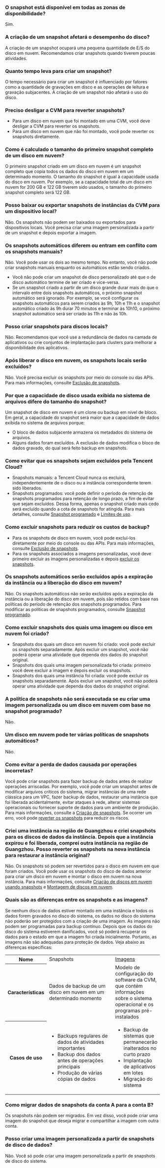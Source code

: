 ### O snapshot está disponível em todas as zonas de disponibilidade?
Sim.

### A criação de um snapshot afetará o desempenho do disco?
A criação de um snapshot ocupará uma pequena quantidade de E/S do disco em nuvem. Recomendamos criar snapshots quando tiverem poucas atividades.

### Quanto tempo leva para criar um snapshot?
O tempo necessário para criar um snapshot é influenciado por fatores como a quantidade de gravações em disco e as operações de leitura e gravação subjacentes. A criação de um snapshot não afetará o uso do disco.

### Preciso desligar a CVM para reverter snapshots?
- Para um disco em nuvem que foi montado em uma CVM, você deve desligar a CVM para reverter os snapshots.
- Para um disco em nuvem que não foi montado, você pode reverter os snapshots diretamente.

### Como é calculado o tamanho do primeiro snapshot completo de um disco em nuvem?
O primeiro snapshot criado em um disco em nuvem é um snapshot completo que copia todos os dados do disco em nuvem em um determinado momento. O tamanho do snapshot é igual à capacidade usada do disco em nuvem. Por exemplo, se a capacidade total de um disco em nuvem for 200 GB e 122 GB tiverem sido usados, o tamanho do primeiro snapshot completo será 122 GB.

### Posso baixar ou exportar snapshots de instâncias da CVM para um dispositivo local?
Não. Os snapshots não podem ser baixados ou exportados para dispositivos locais. Você precisa criar uma imagem personalizada a partir de um snapshot e depois exportar a imagem.

### Os snapshots automáticos diferem ou entram em conflito com os snapshots manuais?
Não. Você pode usar os dois ao mesmo tempo. No entanto, você não pode criar snapshots manuais enquanto os automáticos estão sendo criados.
- Você não pode criar um snapshot de disco personalizado até que o de disco automático termine de ser criado e vice-versa.
- Se um snapshot criado a partir de um disco grande durar mais do que o intervalo entre dois snapshots automáticos, o próximo snapshot automático será ignorado. Por exemplo, se você configurar os snapshots automáticos para serem criados às 9h, 10h e 11h e o snapshot automático criado às 9h durar 70 minutos e terminar às 10h10, o próximo snapshot automático será ser criado às 11h e não às 10h.

### Posso criar snapshots para discos locais?
Não. Recomendamos que você use a redundância de dados na camada de aplicativos ou crie conjuntos de implantação para clusters para melhorar a disponibilidade dos aplicativos.

### Após liberar o disco em nuvem, os snapshots locais serão excluídos?
Não. Você precisa excluir os snapshots por meio do console ou das APIs. Para mais informações, consulte [Exclusão de snapshots](https://intl.cloud.tencent.com/document/product/362/5758).

### Por que a capacidade de disco usada exibida no sistema de arquivos difere do tamanho do snapshot?
Um snapshot de disco em nuvem é um clone ou backup em nível de bloco. Em geral, a capacidade do snapshot será maior que a capacidade de dados exibida no sistema de arquivos porque:
- O bloco de dados subjacente armazena os metadados do sistema de arquivos.
- Alguns dados foram excluídos. A exclusão de dados modifica o bloco de dados gravado, do qual será feito backup em snapshots.

### Como evitar que os snapshots sejam excluídos pela Tencent Cloud?
- Snapshots manuais: a Tencent Cloud nunca os excluirá, independentemente de o disco ou a instância correspondente terem sido liberados.
- Snapshots programados: você pode definir o período de retenção de snapshots programados para retenção de longo prazo, a fim de evitar que sejam excluídos. Dessa forma, apenas o snapshot criado mais cedo será excluído quando a cota de snapshots for atingida. Para mais detalhes, consulte [Snapshot programado](https://intl.cloud.tencent.com/document/product/362/35238) e [Limites de uso](https://intl.cloud.tencent.com/document/product/362/32406).

### Como excluir snapshots para reduzir os custos de backup?
- Para os snapshots de disco em nuvem, você pode excluí-los diretamente por meio do console ou das APIs. Para mais informações, consulte [Exclusão de snapshots](https://intl.cloud.tencent.com/document/product/362/5758).
- Para os snapshots associados a imagens personalizadas, você deve primeiro excluir as imagens personalizadas e depois [excluir os snapshots](https://intl.cloud.tencent.com/document/product/362/5758).

### Os snapshots automáticos serão excluídos após a expiração da instância ou a liberação do disco em nuvem?
Não. Os snapshots automáticos não serão excluídos após a expiração da instância ou a liberação do disco em nuvem, pois são retidos com base nas políticas do período de retenção dos snapshots programados. Para modificar as políticas de snapshots programados, consulte [Snapshot programado](https://intl.cloud.tencent.com/document/product/362/35238).

### Como excluir snapshots dos quais uma imagem ou disco em nuvem foi criado?
- Snapshots dos quais um disco em nuvem foi criado: você pode excluir os snapshots separadamente. Após excluir um snapshot, você não poderá operar uma atividade que dependa dos dados do snapshot original.
- Snapshots dos quais uma imagem personalizada foi criada: primeiro você deve excluir a imagem e depois excluir os snapshots.
- Snapshots dos quais uma instância foi criada: você pode excluir os snapshots separadamente. Após excluir um snapshot, você não poderá operar uma atividade que dependa dos dados do snapshot original.

### A política de snapshots não será executada se eu criar uma imagem personalizada ou um disco em nuvem com base no snapshot programado?
Não.


### Um disco em nuvem pode ter várias políticas de snapshots automáticos?
Não.

### Como evitar a perda de dados causada por operações incorretas?
Você pode criar snapshots para fazer backup de dados antes de realizar operações arriscadas. Por exemplo, você pode criar um snapshot antes de modificar arquivos críticos do sistema, migrar instâncias de uma rede clássica para um VPC, fazer backup de dados, restaurar uma instância que foi liberada acidentalmente, evitar ataques à rede, alterar sistemas operacionais ou fornecer suporte de dados para um ambiente de produção. Para mais informações, consulte a [Criação de snapshots](https://intl.cloud.tencent.com/document/product/362/5755). Se ocorrer um erro, você pode [reverter os snapshots](https://intl.cloud.tencent.com/document/product/362/5756) para reduzir os riscos.

### Criei uma instância na região de Guangzhou e criei snapshots para os discos de dados da instância. Depois que a instância expirou e foi liberada, comprei outra instância na região de Guangzhou. Posso reverter os snapshots na nova instância para restaurar a instância original?
Não. Os snapshots só podem ser revertidos para o disco em nuvem em que foram criados. Você pode usar os snapshots do disco de dados anterior para criar um disco em nuvem e montar o disco em nuvem na nova instância. Para mais informações, consulte [Criação de discos em nuvem usando snapshots](https://intl.cloud.tencent.com/document/product/362/5757) e [Montagem de discos em nuvem](https://intl.cloud.tencent.com/document/product/362/32401).

### Quais são as diferenças entre os snapshots e as imagens?
Se nenhum disco de dados estiver montado em uma instância e todos os dados forem gravados no disco do sistema, os dados no disco do sistema não poderão ser protegidos com a criação de uma imagem. As imagens não podem ser programadas para backup contínuo. Depois que os dados do disco do sistema estiverem danificados, você só poderá recuperar os dados para o estado em que a imagem foi criada inicialmente. Portanto, as imagens não são adequadas para proteção de dados. Veja abaixo as diferenças específicas:
<table>
		<tr>
		<th width="10%">Nome</th>
		<td width="45%">Snapshots</td>
		<td><a href="https://intl.cloud.tencent.com/document/product/213/4940">Imagens</a></td>
		</tr>
		<tr>
		<th>Características</th>
			<td>Dados de backup de um disco em nuvem em um determinado momento</td>
	   	<td>Modelo de configuração do software da CVM, que contém informações sobre o sistema operacional e os programas pré-instalados</td>
		</tr>
		<tr>
		<th>Casos de uso</th>
		<td>
			<ul>
				<li>Backups regulares de dados de atividades importantes</li>
				<li>Backup dos dados antes de operações principais</li>
				<li>Produção de várias cópias de dados</li>
			</ul>
		</td>
		<td>
			<ul>
				<li>Backup de sistemas que permanecerão inalterados no curto prazo</li>
				<li>Implantação de aplicativos em lotes</li>
				<li>Migração do sistema</li>
			</ul>
		</td>
		</tr>
</table>

### Como migrar dados de snapshots da conta A para a conta B?
Os snapshots não podem ser migrados. Em vez disso, você pode criar uma imagem do snapshot que deseja migrar e compartilhar a imagem com outra conta.

### Posso criar uma imagem personalizada a partir de snapshots de disco de dados?
Não. Você só pode criar uma imagem personalizada a partir de snapshots de disco do sistema.



